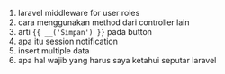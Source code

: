 1. laravel middleware for user roles
1. cara menggunakan method dari controller lain
1. arti ``{{ __('Simpan') }}`` pada button
1. apa itu session notification
1. insert multiple data
1. apa hal wajib yang harus saya ketahui seputar laravel